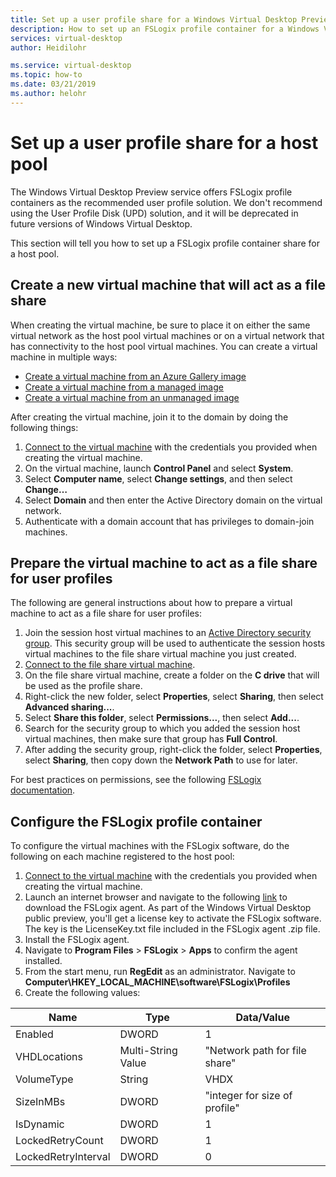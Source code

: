 ```yaml
---
title: Set up a user profile share for a Windows Virtual Desktop Preview host pool  - Azure
description: How to set up an FSLogix profile container for a Windows Virtual Desktop Preview host pool.
services: virtual-desktop
author: Heidilohr

ms.service: virtual-desktop
ms.topic: how-to
ms.date: 03/21/2019
ms.author: helohr
---
```

# Set up a user profile share for a host pool

The Windows Virtual Desktop Preview service offers FSLogix profile containers as the recommended user profile solution. We don't recommend using the User Profile Disk (UPD) solution, and it will be deprecated in future versions of Windows Virtual Desktop.

This section will tell you how to set up a FSLogix profile container share for a host pool.

## Create a new virtual machine that will act as a file share

When creating the virtual machine, be sure to place it on either the same virtual network as the host pool virtual machines or on a virtual network that has connectivity to the host pool virtual machines. You can create a virtual machine in multiple ways:

- [Create a virtual machine from an Azure Gallery image](https://docs.microsoft.com/azure/virtual-machines/windows/quick-create-portal#create-virtual-machine)
- [Create a virtual machine from a managed image](https://docs.microsoft.com/azure/virtual-machines/windows/create-vm-generalized-managed)
- [Create a virtual machine from an unmanaged image](https://github.com/Azure/azure-quickstart-templates/tree/master/101-vm-from-user-image)

After creating the virtual machine, join it to the domain by doing the following things:

1. [Connect to the virtual machine](https://docs.microsoft.com/azure/virtual-machines/windows/quick-create-portal#connect-to-virtual-machine) with the credentials you provided when creating the virtual machine.
2. On the virtual machine, launch **Control Panel** and select **System**.
3. Select **Computer name**, select **Change settings**, and then select **Change…**
4. Select **Domain** and then enter the Active Directory domain on the virtual network.
5. Authenticate with a domain account that has privileges to domain-join machines.

## Prepare the virtual machine to act as a file share for user profiles

The following are general instructions about how to prepare a virtual machine to act as a file share for user profiles:

1. Join the session host virtual machines to an [Active Directory security group](https://docs.microsoft.com/windows/security/identity-protection/access-control/active-directory-security-groups). This security group will be used to authenticate the session hosts virtual machines to the file share virtual machine you just created.
2. [Connect to the file share virtual machine](https://docs.microsoft.com/azure/virtual-machines/windows/quick-create-portal#connect-to-virtual-machine).
3. On the file share virtual machine, create a folder on the **C drive** that will be used as the profile share.
4. Right-click the new folder, select **Properties**, select **Sharing**, then select **Advanced sharing...**.
5. Select **Share this folder**, select **Permissions...**, then select **Add...**.
6. Search for the security group to which you added the session host virtual machines, then make sure that group has **Full Control**.
7. After adding the security group, right-click the folder, select **Properties**, select **Sharing**, then copy down the **Network Path** to use for later.

For best practices on permissions, see the following [FSLogix documentation](https://support.fslogix.com/index.php/forum-main/faqs/84-best-practices#120).

## Configure the FSLogix profile container

To configure the virtual machines with the FSLogix software, do the following on each machine registered to the host pool:

1. [Connect to the virtual machine](https://docs.microsoft.com/azure/virtual-machines/windows/quick-create-portal#connect-to-virtual-machine) with the credentials you provided when creating the virtual machine.
2. Launch an internet browser and navigate to the following [link](https://go.microsoft.com/fwlink/?linkid=2084562) to download the FSLogix agent. As part of the Windows Virtual Desktop public preview, you'll get a license key to activate the FSLogix software. The key is the LicenseKey.txt file included in the FSLogix agent .zip file.
3. Install the FSLogix agent.
4. Navigate to **Program Files** > **FSLogix** > **Apps** to confirm the agent installed.
5. From the start menu, run **RegEdit** as an administrator. Navigate to **Computer\\HKEY_LOCAL_MACHINE\\software\\FSLogix\\Profiles**
6. Create the following values:

| Name                | Type               | Data/Value                        |
|---------------------|--------------------|-----------------------------------|
| Enabled             | DWORD              | 1                                 |
| VHDLocations        | Multi-String Value | "Network path for file share" |
| VolumeType          | String             | VHDX                              |
| SizeInMBs           | DWORD              | "integer for size of profile"     |
| IsDynamic           | DWORD              | 1                                 |
| LockedRetryCount    | DWORD              | 1                                 |
| LockedRetryInterval | DWORD              | 0                                 |
